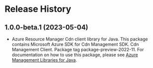 # Release History

## 1.0.0-beta.1 (2023-05-04)

- Azure Resource Manager Cdn client library for Java. This package contains Microsoft Azure SDK for Cdn Management SDK. Cdn Management Client. Package tag package-preview-2022-11. For documentation on how to use this package, please see [Azure Management Libraries for Java](https://aka.ms/azsdk/java/mgmt).
